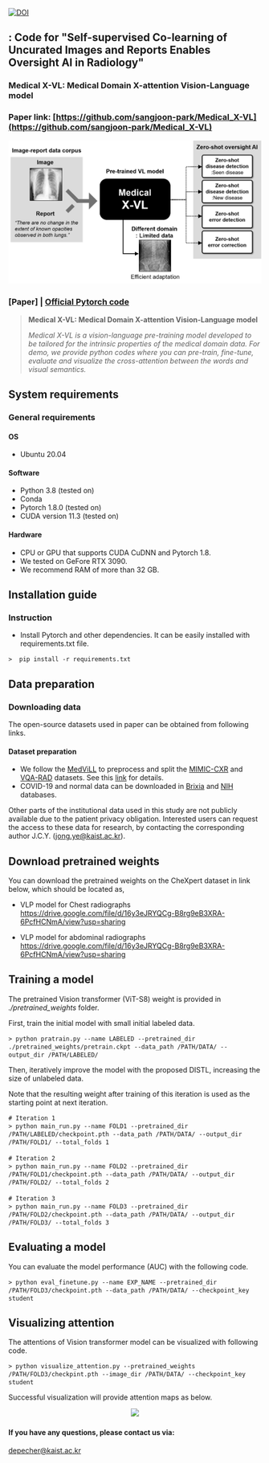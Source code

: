 [![DOI](https://zenodo.org/badge/549019105.svg)](https://zenodo.org/badge/latestdoi/549019105)

## : Code for "Self-supervised Co-learning of Uncurated Images and Reports Enables Oversight AI in Radiology"
### Medical X-VL: Medical Domain X-attention Vision-Language model
### Paper link: [https://github.com/sangjoon-park/Medical_X-VL](https://github.com/sangjoon-park/Medical_X-VL)

<div align="center">
  <img src="./assets/teaser.PNG">
</div>

### [Paper] | [Official Pytorch code](https://github.com/sangjoon-park/)


> **Medical X-VL: Medical Domain X-attention Vision-Language model**<br>
>
> *Medical X-VL is a vision-language pre-training model developed to be tailored for the intrinsic properties of the medical domain data. For demo, we provide python codes where you can pre-train, fine-tune, evaluate and visualize the cross-attention between the words and visual semantics.*

## System requirements
### General requirements
#### OS
* Ubuntu 20.04

#### Software
* Python 3.8 (tested on)
* Conda
* Pytorch 1.8.0 (tested on)
* CUDA version 11.3 (tested on)

#### Hardware
* CPU or GPU that supports CUDA CuDNN and Pytorch 1.8.
* We tested on GeFore RTX 3090.
* We recommend RAM of more than 32 GB.

## Installation guide
### Instruction
* Install Pytorch and other dependencies. It can be easily installed with requirements.txt file.
```
>  pip install -r requirements.txt
```

## Data preparation
### Downloading data

The open-source datasets used in paper can be obtained from following links.

#### Dataset preparation
* We follow the [MedViLL](https://github.com/SuperSupermoon/MedViLL) to preprocess and split the [MIMIC-CXR](https://physionet.org/content/mimic-cxr/2.0.0/) and [VQA-RAD](https://osf.io/89kps/) datasets. See this [link](https://github.com/SuperSupermoon/MedViLL) for details.
* COVID-19 and normal data can be downloaded in [Brixia](https://brixia.github.io/) and [NIH](https://cloud.google.com/healthcare-api/docs/resources/public-datasets/nih-chest) databases.

Other parts of the institutional data used in this study are not publicly available due to the patient privacy obligation. Interested users can request the access to these data for research, by contacting the corresponding author J.C.Y. (jong.ye@kaist.ac.kr).


## Download pretrained weights
You can download the pretrained weights on the CheXpert dataset in link below, which should be located as,

* VLP model for Chest radiographs
https://drive.google.com/file/d/16y3eJRYQCg-B8rg9eB3XRA-6PcfHCNmA/view?usp=sharing


* VLP model for abdominal radiographs
https://drive.google.com/file/d/16y3eJRYQCg-B8rg9eB3XRA-6PcfHCNmA/view?usp=sharing


## Training a model
The pretrained Vision transformer (ViT-S8) weight is provided in *./pretrained_weights* folder.

First, train the initial model with small initial labeled data.
```
> python pratrain.py --name LABELED --pretrained_dir ./pretrained_weights/pretrain.ckpt --data_path /PATH/DATA/ --output_dir /PATH/LABELED/
```
Then, iteratively improve the model with the proposed DISTL, increasing the size of unlabeled data.

Note that the resulting weight after training of this iteration is used as the starting point at next iteration.
```
# Iteration 1
> python main_run.py --name FOLD1 --pretrained_dir /PATH/LABELED/checkpoint.pth --data_path /PATH/DATA/ --output_dir /PATH/FOLD1/ --total_folds 1

# Iteration 2
> python main_run.py --name FOLD2 --pretrained_dir /PATH/FOLD1/checkpoint.pth --data_path /PATH/DATA/ --output_dir /PATH/FOLD2/ --total_folds 2

# Iteration 3
> python main_run.py --name FOLD3 --pretrained_dir /PATH/FOLD2/checkpoint.pth --data_path /PATH/DATA/ --output_dir /PATH/FOLD3/ --total_folds 3
```
## Evaluating a model
You can evaluate the model performance (AUC) with the following code.
```
> python eval_finetune.py --name EXP_NAME --pretrained_dir /PATH/FOLD3/checkpoint.pth --data_path /PATH/DATA/ --checkpoint_key student
```

## Visualizing attention
The attentions of Vision transformer model can be visualized with following code.
```
> python visualize_attention.py --pretrained_weights /PATH/FOLD3/checkpint.pth --image_dir /PATH/DATA/ --checkpoint_key student
```
Successful visualization will provide attention maps as below.

<div align="center">
  <img src="./assets/attention.png">
</div>


#### If you have any questions, please contact us via:
depecher@kaist.ac.kr
